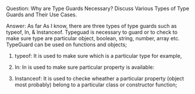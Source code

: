 Question: Why are Type Guards Necessary? Discuss Various Types of Type Guards and Their Use Cases.

Answer: As far As I know, there are three types of type guards such as typeof, In, & Instanceof. Typeguad is necessary to guard or to check to make sure type are particular object, boolean, string, number, array etc. TypeGuard can be used on functions and objects;

01) typeof: It is used to make sure which is a particular type for example, 

<!-- const add  = (param1: 10, param2: 10) =>{
   if(typeof param1 === 'number' && typeof param2 === 'number'){
       return param1+param2
   }
   else{
       return param1.toString() + param2.toString();
   }
 } -->

02) In: In is used to make sure particular property is available: 
<!-- type User ={
     name: string;
 }
 type AdminUser ={
     name: string;
     role:"admin"
 }

 const getUser = (user:User | AdminUser) =>{
     if('role' in user){
         console.log("admin user")
     }
     else{
         console.log("user")
     }
 } -->


03) Instanceof: It is used to checke wheather a particular property (object most probably) belong to a particular class or constructor function;